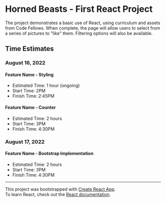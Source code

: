 # Horned Beasts - First React Project

The project demonstrates a basic use of React, using curriculum and assets from Code Fellows. When complete, the page will allow users to select from a series of pictures to "like" them. Filtering options will also be available.

## Time Estimates

### August 16, 2022
#### Feature Name - Styling
- Estimated Time: 1 hour (ongoing)
- Start Time: 2PM
- Finish Time: 2:45PM

#### Feature Name - Counter

- Estimated Time: 2 hours
- Start Time: 3PM
- Finish Time: 4:30PM

### August 17, 2022

#### Feature Name - Bootstrap Implementation

- Estimated Time: 2 hours
- Start Time: 3PM
- Finish Time: 4:30PM
---
This project was bootstrapped with [Create React App](https://github.com/facebook/create-react-app).  
To learn React, check out the [React documentation](https://reactjs.org/).
